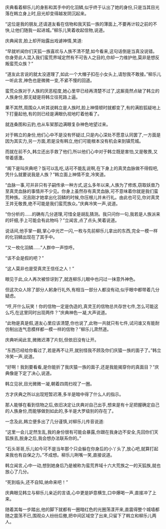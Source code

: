 
庆典看着柳乐儿的身影和其手中的化羽鳞,似乎终于认出了她的身份,只是当其目光落在韩立身上时,目光却变得越发阴沉起来。

“这位是我的朋友,还请道友看在信物和我天狐一族的薄面上,不要再计较之前的不快,让他们随我一起进城。”柳乐儿笑着收起信物,说道。

庆典闻言,脸上却开始露出戏谑神情,笑道:

“早就听闻你们天狐一族喜欢与人族不清不楚,如今看来,这句话倒是当真没说错。你身旁此人混入我们蛮荒界域定然有不可告人之目的,你却一力维护他,莫非是想反叛蛮荒众族？”

“道友此言说的就太没道理了,如此一个大帽子扣在小女头上,请恕我不敢接。”柳乐儿一听此言,神色也是微微一变,不紧不慢的回道。

蛮荒众族对于人族的厌恶程度,她心里早已经再清楚不过了,这厮竟然点破了韩立的人族身份,那无疑是将韩立往死路上逼。

果不其然,周围众人听其说韩立是人族时,脸上神情顿时就都变了,有的满脸狐疑地上下打量起他,有的则已经是满眼仇视地盯着他看了。

就连桑图和云豹,也从车架那边满眼复杂神色地望过来。

对于韩立的身份,他们心中不是没有怀疑过,只是内心深处不愿意认同罢了,一方面是因为其实力,另一方面,若是没有韩立,他们可能根本没有机会来到镇荒城。

而就在前不久,韩立还出手救了他们,所以他们心中对于韩立既是害怕,又是敬畏,又带着感激。

“阁下是叫庆典吧？饭可以乱吃,话可不能乱说啊,在下身上的真灵血脉做不得假吧,凭什么就要说我是人族？”韩立面上神情不变,冷笑道。

“血脉一事,可并非只有子嗣传承一种方式,这么多年以来,人族为了修炼,窃取妖兽乃至真灵血脉的事情并不少见。你身上虽然存有真灵血脉,可不意味着你就是我们蛮荒种族。况且刚才她拿出化羽鳞的时候,你压根儿并未行礼。由此也可见,你对真灵王并无敬畏,绝不可能是我们蛮荒族众。”庆典冷笑一声,说道。

“你分析的……的确有几分道理,可惜全是胡乱猜测。我只问你一句,我若是人族派来的奸细,手上可能会有此物吗？”立闻言,点了点头,笑着说道。

说话间,他手掌一翻,掌心中光芒一闪,一枚与先前柳乐儿拿出的东西,完全一模一样的化羽鳞出现在了其手中。

“又一枚化羽鳞……”人群中一声惊呼。

“该不会是假的吧？”

“这人莫非也是受真灵王信任之人！”

眼见于此,众人再次被惊讶到了,就连柳乐儿眼中也闪过一抹意外神色。

但这次众人除了部分人躬身行礼外,有相当一部分人都没有动,似乎眼中都带着几分疑虑。

“哼,开什么玩笑！你的信物一定是伪造的,真灵王的信物总共存世七件,怎么可能这么巧,在这里同时出现两件？”庆典神色一凝,大声说道。

“此物是真是假,道友心里应该清楚,你也说了,此物一共就只有七件,试问谁又有能耐仿制出连气息模样都一模一样的信物？”柳乐儿肃然道。

庆典听闻此言,微微迟滞了片刻,但依旧没有让开。

“东西已经给你看过了,若是再不让开,就别怪我不顾及你们庆猿一族的面子了。”韩立冷笑一声,说道。

“好啊！我到要看看,是你能折了我庆猿一族的面子,还是我能揭穿你的真面目？”庆典像是下定了决心,说道。

韩立见状,目光微微一凝,朝着四周扫视了一圈。

方才庆典之所以出现短暂迟滞,多半是暗中得了什么人的指示。

那人能够在看到信物之后,依旧决定让庆典对自己出手,想来是有十足把握确定自己的人族身份,而能够做到如此的,多半是大罗级别的存在了。

一念及此,韩立便多出了几分谨慎,对柳乐儿传音说道:

“这里一会儿定然生乱,我的身份很有可能会暴露,你跟在我身边不安全,先回你们天狐族去,脱身之后,我会想办法联系你的。”

“石头哥哥,乐儿如今可不是当年那个只会躲在你身后的小丫头了,放心吧,就算打起来我也有自保之力。”不成想。柳乐儿咧嘴一笑,直接说道。

韩立闻言,心中一动,想到她身后乃是被称为蛮荒界域十六大荒族之一的天狐族,就也放心了几分。

“死到临头,还不自知,纳命来吧！”

庆典眼见韩立与柳乐儿亲近的言语,心中更是妒意横生,口中爆喝一声,直接冲了上来。

随着其每一步踏出,他的脚下就都有一圈暗红色的光圈荡漾开来,直震得整个城墙都随之震荡不已,围观众人纷纷后撤,把中间区域空了出来,只留下了韩立和柳乐儿两人。